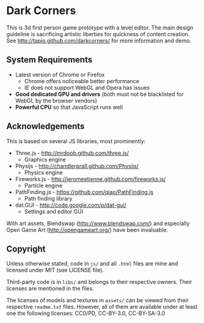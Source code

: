 Dark Corners
============

This is 3d first person game prototype with a level editor.
The main design guideline is sacrificing artistic liberties for quickness of content creation.
See http://tapio.github.com/darkcorners/ for more information and demo.


System Requirements
-------------------

* Latest version of Chrome or Firefox
	* Chrome offers noticeable better performance
	* IE does not support WebGL and Opera has issues
* **Good dedicated GPU and drivers** (both must not be blacklisted for WebGL by the browser vendors)
* **Powerful CPU** so that JavaScript runs well


Acknowledgements
----------------

This is based on several JS libraries, most prominently:

* Three.js - http://mrdoob.github.com/three.js/
	* Graphics engine
* Physijs - http://chandlerprall.github.com/Physijs/
	* Physics engine
* Fireworks.js - http://jeromeetienne.github.com/fireworks.js/
	* Particle engine
* PathFinding.js - https://github.com/qiao/PathFinding.js
	* Path finding library
* dat.GUI - http://code.google.com/p/dat-gui/
	* Settings and editor GUI

With art assets, Blendswap (http://www.blendswap.com/) and especially
Open Game Art (http://opengameart.org/) have been invaluable.


Copyright
---------

Unless otherwise stated, code in `js/` and all `.html` files are mine and
licensed under MIT (see LICENSE file).

Third-party code is in `libs/` and belongs to their respective owners.
Their licenses are mentioned in the files.

The licenses of models and textures in `assets/` can be
viewed from their respective `readme.txt` files.
However, all of them are available under at least one the following licenses:
CC0/PD, CC-BY-3.0, CC-BY-SA-3.0

